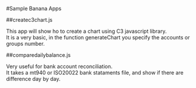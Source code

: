 #Sample Banana Apps

##createc3chart.js

This app will show ho to create a chart using C3 javascript library.  
It is a very basic, in the function generateChart you specify the accounts or groups number. 

##comparedailybalance.js

Very useful for bank account reconciliation.  
It takes a mt940 or ISO20022 bank stataments file, and show if there are difference day by day.







